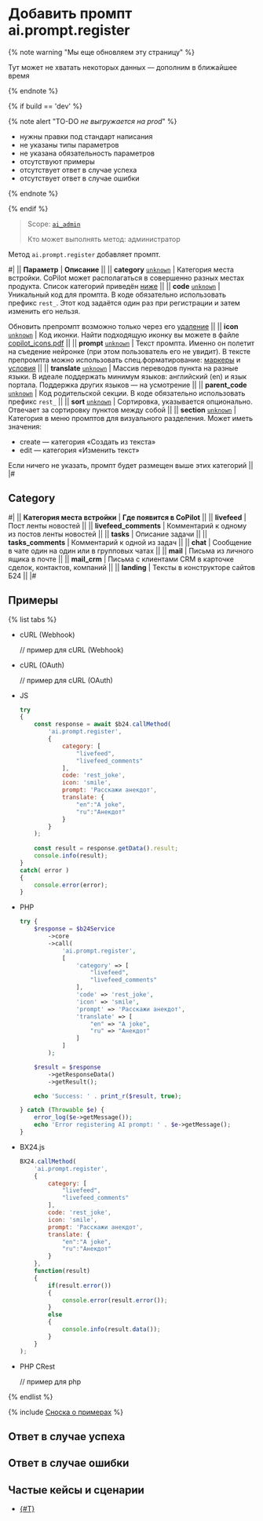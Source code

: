 # Добавить промпт ai.prompt.register

{% note warning "Мы еще обновляем эту страницу" %}

Тут может не хватать некоторых данных — дополним в ближайшее время

{% endnote %}

{% if build == 'dev' %}

{% note alert "TO-DO _не выгружается на prod_" %}

- нужны правки под стандарт написания
- не указаны типы параметров
- не указана обязательность параметров
- отсутствуют примеры
- отсутствует ответ в случае успеха
- отсутствует ответ в случае ошибки

{% endnote %}

{% endif %}

> Scope: [`ai_admin`](../../scopes/permissions.md)
>
> Кто может выполнять метод: администратор

Метод `ai.prompt.register` добавляет промпт.

#|
|| **Параметр** | **Описание** ||
|| **category**
[`unknown`](../../data-types.md) | Категория места встройки. CoPilot может располагаться в совершенно разных местах продукта. Список категорий приведён [ниже](#category) ||
|| **code**
[`unknown`](../../data-types.md) | Уникальный код для промпта. В коде обязательно использовать префикс `rest_`. Этот код задаётся один раз при регистрации и затем изменить его нельзя.

Обновить препромпт возможно только через его [удаление](./ai-prompt-unregister.md) ||
|| **icon**
[`unknown`](../../data-types.md) | Код иконки. Найти подходящую иконку вы можете в файле [copilot_icons.pdf](/upload/api_help/rest/copilot_icons.pdf) ||
|| **prompt**
[`unknown`](../../data-types.md) | Текст промпта. Именно он полетит на съедение нейронке (при этом пользователь его не увидит). В тексте препромпта можно использовать спец.форматирование: [маркеры](./markers.md) и [условия](./conditions.md) ||
|| **translate**
[`unknown`](../../data-types.md) | Массив переводов пункта на разные языки. В идеале поддержать минимум языков: английский (en) и язык портала. Поддержка других языков — на усмотрение ||
|| **parent_code**
[`unknown`](../../data-types.md) | Код родительской секции. В коде обязательно использовать префикс `rest_` ||
|| **sort**
[`unknown`](../../data-types.md) | Сортировка, указывается опционально. Отвечает за сортировку пунктов между собой ||
|| **section**
[`unknown`](../../data-types.md) | Категория в меню промптов для визуального разделения. Может иметь значения:

- create — категория «Создать из текста»
- edit — категория «Изменить текст»

Если ничего не указать, промпт будет размещен выше этих категорий
||
|#

## Category

#|
|| **Категория места встройки** | **Где появится в CoPilot** ||
|| **livefeed** | Пост ленты новостей ||
|| **livefeed_comments** | Комментарий к одному из постов ленты новостей ||
|| **tasks** | Описание задачи ||
|| **tasks_comments** | Комментарий к одной из задач ||
|| **chat** | Сообщение в чате один на один или в групповых чатах ||
|| **mail** | Письма из личного ящика в почте ||
|| **mail_crm** | Письма с клиентами CRM в карточке сделок, контактов, компаний ||
|| **landing** | Тексты в конструкторе сайтов Б24 ||
|#

## Примеры

{% list tabs %}

- cURL (Webhook)

    // пример для cURL (Webhook)

- cURL (OAuth)

    // пример для cURL (OAuth)

- JS


    ```js
    try
    {
    	const response = await $b24.callMethod(
    		'ai.prompt.register',
    		{
    			category: [
    				"livefeed",
    				"livefeed_comments"
    			],
    			code: 'rest_joke',
    			icon: 'smile',
    			prompt: 'Расскажи анекдот',
    			translate: {
    				"en":"A joke",
    				"ru":"Анекдот"
    			}
    		}
    	);
    	
    	const result = response.getData().result;
    	console.info(result);
    }
    catch( error )
    {
    	console.error(error);
    }
    ```

- PHP


    ```php
    try {
        $response = $b24Service
            ->core
            ->call(
                'ai.prompt.register',
                [
                    'category' => [
                        "livefeed",
                        "livefeed_comments"
                    ],
                    'code' => 'rest_joke',
                    'icon' => 'smile',
                    'prompt' => 'Расскажи анекдот',
                    'translate' => [
                        "en" => "A joke",
                        "ru" => "Анекдот"
                    ]
                ]
            );
    
        $result = $response
            ->getResponseData()
            ->getResult();
    
        echo 'Success: ' . print_r($result, true);
    
    } catch (Throwable $e) {
        error_log($e->getMessage());
        echo 'Error registering AI prompt: ' . $e->getMessage();
    }
    ```

- BX24.js

    ```js
    BX24.callMethod(
        'ai.prompt.register',
        {
            category: [
                "livefeed",
                "livefeed_comments"
            ],
            code: 'rest_joke',
            icon: 'smile',
            prompt: 'Расскажи анекдот',
            translate: {
                "en":"A joke",
                "ru":"Анекдот"
            }
        },
        function(result)
        {
            if(result.error())
            {
                console.error(result.error());
            }
            else
            {
                console.info(result.data());
            }
        }
    );
    ```

- PHP CRest

    // пример для php

{% endlist %}

{% include [Сноска о примерах](../../../_includes/examples.md) %}

## Ответ в случае успеха

## Ответ в случае ошибки

## Частые кейсы и сценарии

- [{#T}](../../../tutorials/ai/add-joke-prompt.md)